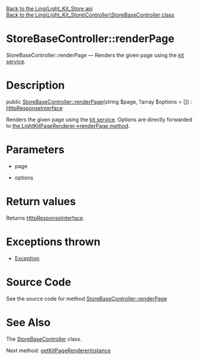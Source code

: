 [Back to the Ling/Light_Kit_Store api](https://github.com/lingtalfi/Light_Kit_Store/blob/master/doc/api/Ling/Light_Kit_Store.md)<br>
[Back to the Ling\Light_Kit_Store\Controller\StoreBaseController class](https://github.com/lingtalfi/Light_Kit_Store/blob/master/doc/api/Ling/Light_Kit_Store/Controller/StoreBaseController.md)


StoreBaseController::renderPage
================



StoreBaseController::renderPage — Renders the given page using the [kit service](https://github.com/lingtalfi/Light_Kit).




Description
================


public [StoreBaseController::renderPage](https://github.com/lingtalfi/Light_Kit_Store/blob/master/doc/api/Ling/Light_Kit_Store/Controller/StoreBaseController/renderPage.md)(string $page, ?array $options = []) : [HttpResponseInterface](https://github.com/lingtalfi/Light/blob/master/doc/api/Ling/Light/Http/HttpResponseInterface.md)




Renders the given page using the [kit service](https://github.com/lingtalfi/Light_Kit).
Options are directly forwarded to [the LightKitPageRenderer->renderPage method](https://github.com/lingtalfi/Light_Kit/blob/master/doc/api/Ling/Light_Kit/PageRenderer/LightKitPageRenderer/renderPage.md).




Parameters
================


- page

    

- options

    


Return values
================

Returns [HttpResponseInterface](https://github.com/lingtalfi/Light/blob/master/doc/api/Ling/Light/Http/HttpResponseInterface.md).


Exceptions thrown
================

- [Exception](http://php.net/manual/en/class.exception.php).&nbsp;







Source Code
===========
See the source code for method [StoreBaseController::renderPage](https://github.com/lingtalfi/Light_Kit_Store/blob/master/Controller/StoreBaseController.php#L33-L37)


See Also
================

The [StoreBaseController](https://github.com/lingtalfi/Light_Kit_Store/blob/master/doc/api/Ling/Light_Kit_Store/Controller/StoreBaseController.md) class.

Next method: [getKitPageRendererInstance](https://github.com/lingtalfi/Light_Kit_Store/blob/master/doc/api/Ling/Light_Kit_Store/Controller/StoreBaseController/getKitPageRendererInstance.md)<br>

